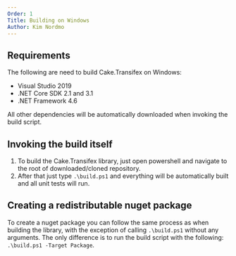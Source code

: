 ```yaml
---
Order: 1
Title: Building on Windows
Author: Kim Nordmo
---
```


## Requirements

The following are need to build Cake.Transifex on Windows:

- Visual Studio 2019
- .NET Core SDK 2.1 and 3.1
- .NET Framework 4.6

All other dependencies will be automatically downloaded when invoking the build script.

## Invoking the build itself

1. To build the Cake.Transifex library, just open powershell and navigate to the root of
downloaded/cloned repository.
2. After that just type `.\build.ps1` and everything will be automatically built and all unit tests
will run.

## Creating a redistributable nuget package

To create a nuget package you can follow the same process as when building the library,
with the exception of calling `.\build.ps1` without any arguments.
The only difference is to run the build script with the following: `.\build.ps1 -Target Package`.
